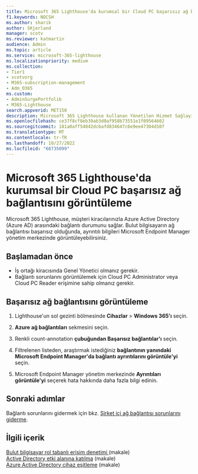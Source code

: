 ```yaml
---
title: Microsoft 365 Lighthouse'da kurumsal bir Cloud PC başarısız ağ bağlantısını görüntüleme
f1.keywords: NOCSH
ms.author: sharik
author: SKjerland
manager: scotv
ms.reviewer: katmartin
audience: Admin
ms.topic: article
ms.service: microsoft-365-lighthouse
ms.localizationpriority: medium
ms.collection:
- Tier1
- scotvorg
- M365-subscription-management
- Adm_O365
ms.custom:
- AdminSurgePortfolib
- M365-Lighthouse
search.appverid: MET150
description: Microsoft 365 Lighthouse kullanan Yönetilen Hizmet Sağlayıcıları (MSP' ler) için kurumsal bulut bilgisayarı başarısız ağ bağlantısını görüntülemeyi öğrenin.
ms.openlocfilehash: ce37f8cf8eb39ab3d0af958b73551e1f09564602
ms.sourcegitcommit: 181a0aff54842dcbafd834647c6e9ee47304d10f
ms.translationtype: MT
ms.contentlocale: tr-TR
ms.lasthandoff: 10/27/2022
ms.locfileid: "68735099"
---
```

# <a name="view-an-enterprise-cloud-pc-failed-network-connection-in-microsoft-365-lighthouse"></a>Microsoft 365 Lighthouse'da kurumsal bir Cloud PC başarısız ağ bağlantısını görüntüleme

Microsoft 365 Lighthouse, müşteri kiracılarınızla Azure Active Directory (Azure AD) arasındaki bağlantı durumunu sağlar. Bulut bilgisayarın ağ bağlantısı başarısız olduğunda, ayrıntılı bilgileri Microsoft Endpoint Manager yönetim merkezinde görüntüleyebilirsiniz.

## <a name="before-you-begin"></a>Başlamadan önce

- İş ortağı kiracısında Genel Yönetici olmanız gerekir.
- Bağlantı sorunlarını görüntülemek için Cloud PC Administrator veya Cloud PC Reader erişimine sahip olmanız gerekir.

## <a name="view-a-failed-network-connection"></a>Başarısız ağ bağlantısını görüntüleme

1. Lighthouse'un sol gezinti bölmesinde **Cihazlar** >  **Windows 365'ı** seçin.

2. **Azure ağ bağlantıları** sekmesini seçin.

3. Renkli count-annotation **çubuğundan Başarısız bağlantılar'ı** seçin.

4. Filtrelenen listeden, araştırmak istediğiniz **bağlantının yanındaki Microsoft Endpoint Manager'da bağlantı ayrıntılarını görüntüle'yi** seçin.

5. Microsoft Endpoint Manager yönetim merkezinde **Ayrıntıları görüntüle'yi** seçerek hata hakkında daha fazla bilgi edinin.

## <a name="next-steps"></a>Sonraki adımlar

Bağlantı sorunlarını gidermek için bkz. [Şirket içi ağ bağlantısı sorunlarını giderme](/windows-365/enterprise/troubleshoot-on-premises-network-connection).

## <a name="related-content"></a>İlgili içerik

[Bulut bilgisayar rol tabanlı erişim denetimi ](/windows-365/enterprise/role-based-access)(makale)\
[Active Directory etki alanına katılma](/windows-365/enterprise/troubleshoot-on-premises-network-connection#active-directory-domain-join) (makale)\
[Azure Active Directory cihaz eşitleme](/windows-365/enterprise/troubleshoot-on-premises-network-connection#azure-active-directory-device-sync) (makale)
